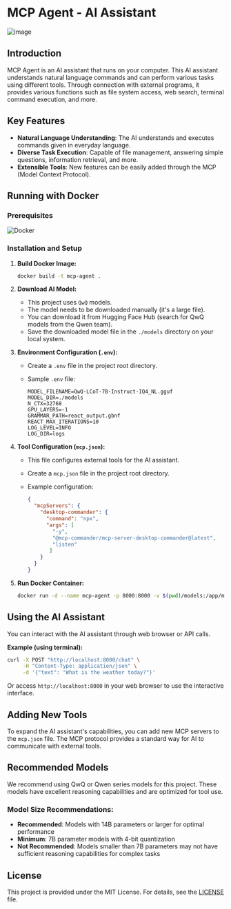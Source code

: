 # MCP Agent - AI Assistant

![image](https://github.com/user-attachments/assets/ee1b5979-9df5-4c4b-a88f-347e4b09cacb)

## Introduction

MCP Agent is an AI assistant that runs on your computer. This AI assistant understands natural language commands and can perform various tasks using different tools. Through connection with external programs, it provides various functions such as file system access, web search, terminal command execution, and more.

## Key Features

* **Natural Language Understanding**: The AI understands and executes commands given in everyday language.
* **Diverse Task Execution**: Capable of file management, answering simple questions, information retrieval, and more.
* **Extensible Tools**: New features can be easily added through the MCP (Model Context Protocol).

## Running with Docker

### Prerequisites

![Docker](https://img.shields.io/badge/Docker-2496ED?style=flat&logo=docker&logoColor=white) 

### Installation and Setup

1. **Build Docker Image:**
   ```bash
   docker build -t mcp-agent .
   ```

2. **Download AI Model:**
   * This project uses `QwQ` models.
   * The model needs to be downloaded manually (it's a large file).
   * You can download it from Hugging Face Hub (search for QwQ models from the Qwen team).
   * Save the downloaded model file in the `./models` directory on your local system.

3. **Environment Configuration (`.env`):**
   * Create a `.env` file in the project root directory.
   * Sample `.env` file:

     ```
     MODEL_FILENAME=QwQ-LCoT-7B-Instruct-IQ4_NL.gguf
     MODEL_DIR=./models
     N_CTX=32768
     GPU_LAYERS=-1
     GRAMMAR_PATH=react_output.gbnf
     REACT_MAX_ITERATIONS=10
     LOG_LEVEL=INFO
     LOG_DIR=logs
     ```

4. **Tool Configuration (`mcp.json`):**
   * This file configures external tools for the AI assistant.
   * Create a `mcp.json` file in the project root directory.
   * Example configuration:

     ```json
     {
       "mcpServers": {
         "desktop-commander": {
           "command": "npx",
           "args": [
             "-y",
             "@mcp-commander/mcp-server-desktop-commander@latest",
             "listen"
            ]
         }
       }
     }
     ```

5. **Run Docker Container:**
   ```bash
   docker run -d --name mcp-agent -p 8000:8000 -v $(pwd)/models:/app/models -v $(pwd)/mcp.json:/app/mcp.json -v $(pwd)/.env:/app/.env -v $(pwd)/logs:/app/logs mcp-agent
   ```

## Using the AI Assistant

You can interact with the AI assistant through web browser or API calls.

**Example (using terminal):**

```bash
curl -X POST "http://localhost:8000/chat" \
     -H "Content-Type: application/json" \
     -d '{"text": "What is the weather today?"}'
```

Or access `http://localhost:8000` in your web browser to use the interactive interface.

## Adding New Tools

To expand the AI assistant's capabilities, you can add new MCP servers to the `mcp.json` file. The MCP protocol provides a standard way for AI to communicate with external tools.

## Recommended Models

We recommend using QwQ or Qwen series models for this project. These models have excellent reasoning capabilities and are optimized for tool use.

### Model Size Recommendations:
* **Recommended**: Models with 14B parameters or larger for optimal performance
* **Minimum**: 7B parameter models with 4-bit quantization
* **Not Recommended**: Models smaller than 7B parameters may not have sufficient reasoning capabilities for complex tasks

## License

This project is provided under the MIT License. For details, see the [LICENSE](LICENSE) file.
